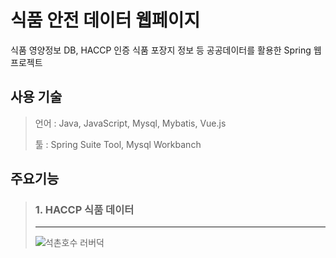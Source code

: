 # 식품 안전 데이터 웹페이지
식품 영양정보 DB, HACCP 인증 식품 포장지 정보 등 공공데이터를 활용한 Spring 웹 프로젝트

## 사용 기술
> 언어 : Java, JavaScript, Mysql, Mybatis, Vue.js
>
> 툴 : Spring Suite Tool, Mysql Workbanch

## 주요기능
> 
> ### 1. HACCP 식품 데이터
> ***
>![석촌호수 러버덕](http://cfile6.uf.tistory.com/image/2426E646543C9B4532C7B0)
